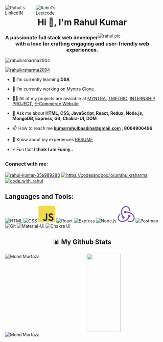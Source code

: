 <a href="https://www.linkedin.com/in/rahul-kr-sharma-35a989280/" target="_blank">
  <img align="left" alt="Rahul's LinkedIN" width="100px" src="https://cdn.icon-icons.com/icons2/2530/PNG/512/linkedin_button_icon_151847.png" />
</a>
<a href="https://leetcode.com/u/Rahulkr01/" target="_blank">
  <img align="left" alt="Rahul's Leetcode" width="100px" src="https://cdn.icon-icons.com/icons2/2530/PNG/512/leetcode_button_icon_151892.png" />
</a>
<h1 align="center">Hi 👋, I'm Rahul Kumar</h1>
<img width='200px'align='right' src='https://user-images.githubusercontent.com/55389276/140866485-8fb1c876-9a8f-4d6a-98dc-08c4981eaf70.gif' alt='rahul.pic' />
<h3 align="center" >A passionate full stack web developer with a love for crafting engaging and user-friendly web experiences.</h3>

<p align="left"> <img src="https://komarev.com/ghpvc/?username=rahulkrsharma2004&label=Profile%20views&color=0e75b6&style=flat" alt="rahulkrsharma2004" /> </p>

<p align="left"> <a href="https://github.com/ryo-ma/github-profile-trophy"><img src="https://github-profile-trophy.vercel.app/?username=rahulkrsharma2004" alt="rahulkrsharma2004" /></a> </p>

- 🌱 I’m currently learning **DSA**

- 🤝 I’m currently working on [Myntra Clone](https://myntra-project-nu.vercel.app)

- 👨‍💻 All of my projects are available at [MYNTRA](https://myntra-project-nu.vercel.app),  [TMETRIC](https://rahultmetric.netlify.app),  [INTERNSHIP PROJECT](https://toggleheadrahulassignment.netlify.app),  [E-Commerce Website](https://e-commerce-rks.netlify.app/)

- 💬 Ask me about **HTML, CSS, JavaScript, React, Redux, Node.js, MongoDB, Express, Git, Chakra-UI, DOM**

- 📫 How to reach me **kumarrahulbasdiha@gmail.com , 8084906496**

- 📄 Know about my experiences [RESUME](https://drive.google.com/file/d/1xhTO8h5sxju_noZA6iCIiRyGzYcXlPXR/view?usp=sharing)

- ⚡ Fun fact **I think I am Funny..**

<h3 align="left">Connect with me:</h3>
<p align="left">
<a href="https://linkedin.com/in/rahul-kumar-35a989280" target="blank"><img align="center" src="https://raw.githubusercontent.com/rahuldkjain/github-profile-readme-generator/master/src/images/icons/Social/linked-in-alt.svg" alt="rahul-kumar-35a989280" height="30" width="40" /></a>
<a href="https://codesandbox.com/https://codesandbox.io/u/rahulkrsharma" target="blank"><img align="center" src="https://raw.githubusercontent.com/rahuldkjain/github-profile-readme-generator/master/src/images/icons/Social/codesandbox.svg" alt="https://codesandbox.io/u/rahulkrsharma" height="30" width="40" /></a>
<a href="https://www.youtube.com/c/code_with_rahul" target="blank"><img align="center" src="https://raw.githubusercontent.com/rahuldkjain/github-profile-readme-generator/master/src/images/icons/Social/youtube.svg" alt="code_with_rahul" height="30" width="40" /></a>
</p>

<h2 align="left">Languages and Tools:</h2>
<p align="left">
  <img src="https://www.vectorlogo.zone/logos/w3_html5/w3_html5-icon.svg" alt="HTML" width="55" height="55"/>
  <img src="https://www.vectorlogo.zone/logos/w3_css/w3_css-icon.svg" alt="CSS" width="55" height="55"/>
  <img src="https://raw.githubusercontent.com/devicons/devicon/master/icons/javascript/javascript-original.svg" alt="JavaScript" width="55" height="55"/>
  <img src="https://www.vectorlogo.zone/logos/reactjs/reactjs-icon.svg" alt="React" width="55" height="55"/>
  <img src="https://www.svgrepo.com/show/376367/express.svg" alt="Express" width="55" height="55"/>
  <img src="https://www.vectorlogo.zone/logos/nodejs/nodejs-icon.svg" alt="Node.js" width="55" height="55"/>
  <img src="https://raw.githubusercontent.com/devicons/devicon/master/icons/redux/redux-original.svg" alt="Redux" width="55" height="55"/>
  <img src="https://www.vectorlogo.zone/logos/getpostman/getpostman-icon.svg" alt="Postman" width="55" height="55"/>
  <img src="https://www.vectorlogo.zone/logos/git-scm/git-scm-icon.svg" alt="Git" width="55" height="55"/>
  <img src="https://www.svgrepo.com/show/354048/material-ui.svg" alt="Material-UI" width="55" height="55"/>
  <img src="https://www.svgrepo.com/show/330132/chakraui.svg" alt="Chakra UI" width="55" height="55"/>
</p>
<h2 align="center">📊 My Github Stats</h2>
<div>
  <img align="left" src="https://github-readme-streak-stats.herokuapp.com/?user=Rahulkrsharma2004&theme=radical" alt="Mohd Murtaza" height="250px" width="47%" />
  <img align="right" src="https://github-readme-stats.vercel.app/api?username=Rahulkrsharma2004&show_icons=true&theme=radical" height="255px" width="47%"/>
</div>

<br />

<div>
  <img align="left" src="https://github-readme-stats.vercel.app/api/top-langs/?username=Rahulkrsharma2004&theme=radical&langs_count=8" alt="Mohd Murtaza" height="260px" width="100%"/>
</div>
